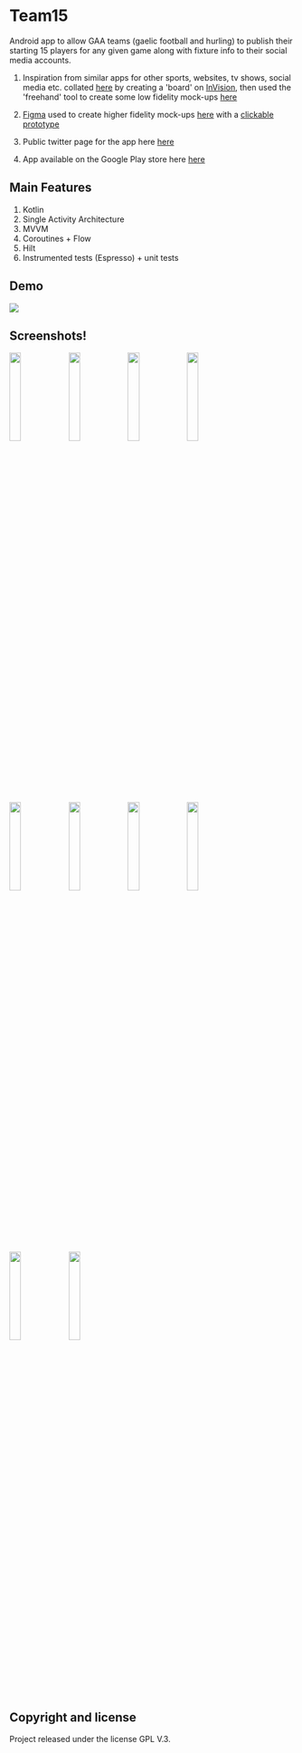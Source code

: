 # Team15

Android app to allow GAA teams (gaelic football and hurling) to publish their starting 15 players for any given game along with fixture info to their social media accounts.

1. Inspiration from similar apps for other sports, websites, tv shows, social media etc. collated [here](https://projects.invisionapp.com/boards/FH3SJMFPAC5/) by creating a 'board' on [InVision](https://www.invisionapp.com/), then used the 'freehand' tool to create some low fidelity mock-ups [here](https://projects.invisionapp.com/freehand/document/NQsES8All)

2. [Figma](https://www.figma.com) used to create higher fidelity mock-ups [here](https://www.figma.com/file/UVTI2edjZDEThpWotpd9LRFP/Team15?node-id=150%3A5414) with a [clickable prototype](https://www.figma.com/proto/UVTI2edjZDEThpWotpd9LRFP/Team15?node-id=151%3A5545&scaling=min-zoom&page-id=150%3A5414&starting-point-node-id=151%3A5545&show-proto-sidebar=1)

3. Public twitter page for the app here [here](https://twitter.com/Team15App)

4. App available on the Google Play store here [here](https://play.google.com/store/apps/details?id=com.appteam15.team15)

## Main Features
1. Kotlin
1. Single Activity Architecture
1. MVVM
1. Coroutines + Flow
1. Hilt
1. Instrumented tests (Espresso) + unit tests

## Demo

![](demo.gif)


## Screenshots!

<p float="left">
<img src="https://user-images.githubusercontent.com/9675246/184333950-8f25ea61-d1a5-42f6-baa3-405cc6158e9b.jpg" width="20%" height="20%" />
<img src="https://user-images.githubusercontent.com/9675246/184334049-7972cbda-c581-4ead-9032-562cafa244a3.jpg" width="20%" height="20%" />
<img src="https://user-images.githubusercontent.com/9675246/184334427-474b3cc9-7271-4c2f-9b23-12d628a82b57.jpg" width="20%" height="20%" />
<img src="https://user-images.githubusercontent.com/9675246/184334439-8f01d9fe-d7ee-4f04-969e-360a6b874d7c.jpg" width="20%" height="20%" />

<p float="left">
<img src="https://user-images.githubusercontent.com/9675246/184334991-98c90b52-5ca7-49f5-a130-bbfbd64381b3.jpg" width="20%" height="20%" />
<img src="https://user-images.githubusercontent.com/9675246/184335044-77e65002-03cf-40e5-ba0f-7cbd12d17be4.jpg" width="20%" height="20%" />
<img src="https://user-images.githubusercontent.com/9675246/184335053-a5810e22-2418-43d6-b169-1a458194daf2.jpg" width="20%" height="20%" />
<img src="https://user-images.githubusercontent.com/9675246/184336527-df16e6ec-51ab-44f4-a0e2-b18a9995550a.jpg" width="20%" height="20%" />

<p float="left">
<img src="https://user-images.githubusercontent.com/9675246/184335193-f2f3afd0-d532-4763-b668-403f922b51f9.jpg" width="20%" height="20%" />
<img src="https://user-images.githubusercontent.com/9675246/184336394-c77e89e2-049c-46bb-8210-4e6c2410041e.jpg" width="20%" height="20%" />

## Copyright and license

Project released under the license GPL V.3.
